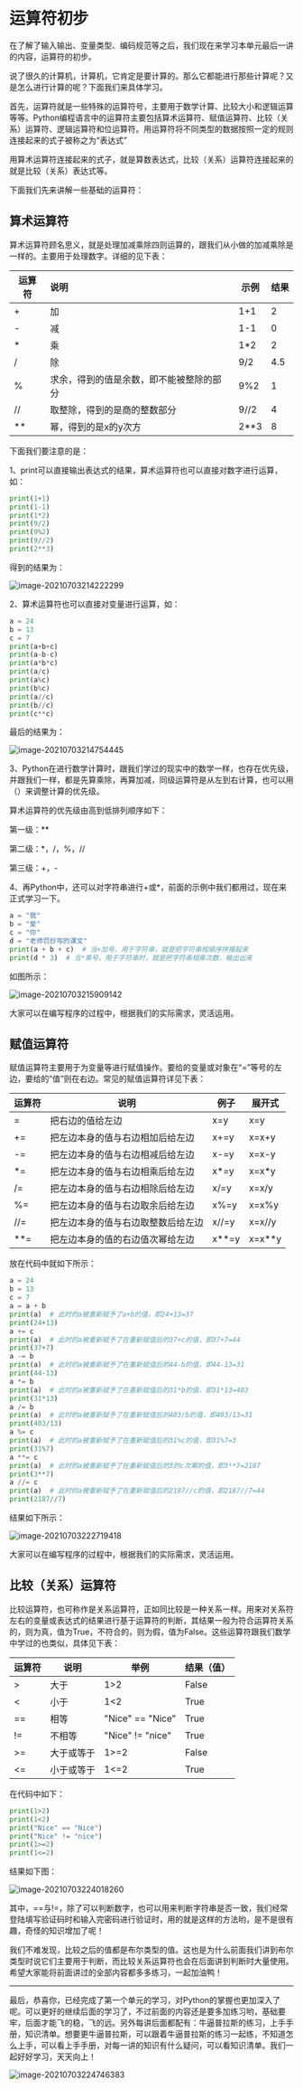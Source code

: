 # 运算符初步

在了解了输入输出、变量类型、编码规范等之后，我们现在来学习本单元最后一讲的内容，运算符的初步。

说了很久的计算机，计算机，它肯定是要计算的。那么它都能进行那些计算呢？又是怎么进行计算的呢？下面我们来具体学习。

首先，运算符就是一些特殊的运算符号，主要用于数学计算、比较大小和逻辑运算等等。Python编程语言中的运算符主要包括算术运算符、赋值运算符、比较（关系）运算符、逻辑运算符和位运算符。用运算符将不同类型的数据按照一定的规则连接起来的式子被称之为“表达式”

用算术运算符连接起来的式子，就是算数表达式，比较（关系）运算符连接起来的就是比较（关系）表达式等。

下面我们先来讲解一些基础的运算符：

## 算术运算符

算术运算符顾名思义，就是处理加减乘除四则运算的，跟我们从小做的加减乘除是一样的。主要用于处理数字。详细的见下表：

| 运算符 | 说明                                     | 示例 | 结果 |
| ------ | :--------------------------------------- | ---- | ---- |
| +      | 加                                       | 1+1  | 2    |
| -      | 减                                       | 1-1  | 0    |
| *      | 乘                                       | 1*2  | 2    |
| /      | 除                                       | 9/2  | 4.5  |
| %      | 求余，得到的值是余数，即不能被整除的部分 | 9%2  | 1    |
| //     | 取整除，得到的是商的整数部分             | 9//2 | 4    |
| **     | 幂，得到的是x的y次方                     | 2**3 | 8    |

下面我们要注意的是：

1、print可以直接输出表达式的结果，算术运算符也可以直接对数字进行运算，如：

```python
print(1+1)
print(1-1)
print(1*2)
print(9/2)
print(9%2)
print(9//2)
print(2**3)
```

得到的结果为：

![image-20210703214222299](../../../assets/Unit01/image-20210703214222299.png)

2、算术运算符也可以直接对变量进行运算，如：

```python
a = 24
b = 13
c = 7
print(a+b+c)
print(a-b-c)
print(a*b*c)
print(a/c)
print(a%c)
print(b%c)
print(a//c)
print(b//c)
print(c**c)
```

最后的结果为：

![image-20210703214754445](../../../assets/Unit01/image-20210703214754445.png)

3、Python在进行数学计算时，跟我们学过的现实中的数学一样，也存在优先级，并跟我们一样，都是先算乘除，再算加减，同级运算符是从左到右计算，也可以用（）来调整计算的优先级。

算术运算符的优先级由高到低排列顺序如下：

第一级：**

第二级：*，/，%，//

第三级：+，-

4、再Python中，还可以对字符串进行+或*，前面的示例中我们都用过，现在来正式学习一下。

```python
a = "我"
b = "爱"
c = "你"
d = "老师罚抄写的课文"
print(a + b + c)  # 当+加号，用于字符串，就是把字符串按顺序拼接起来
print(d * 3)  # 当*乘号，用于字符串时，就是把字符串相乘次数，输出出来
```

如图所示：

![image-20210703215909142](../../../assets/Unit01/image-20210703215909142.png)

大家可以在编写程序的过程中，根据我们的实际需求，灵活运用。

## 赋值运算符

赋值运算符主要用于为变量等进行赋值操作。要给的变量或对象在“=”等号的左边，要给的“值”则在右边。常见的赋值运算符详见下表：

| 运算符 | 说明                               | 例子  | 展开式 |
| ------ | ---------------------------------- | ----- | ------ |
| =      | 把右边的值给左边                   | x=y   | x=y    |
| +=     | 把左边本身的值与右边相加后给左边   | x+=y  | x=x+y  |
| -=     | 把左边本身的值与右边相减后给左边   | x-=y  | x=x-y  |
| *=     | 把左边本身的值与右边相乘后给左边   | x*=y  | x=x*y  |
| /=     | 把左边本身的值与右边相除后给左边   | x/=y  | x=x/y  |
| %=     | 把左边本身的值与右边取余后给左边   | x%=y  | x=x%y  |
| //=    | 把左边本身的值与右边取整数后给左边 | x//=y | x=x//y |
| **=    | 把左边本身的值的右边值次幂给左边   | x**=y | x=x**y |

放在代码中就如下所示：

```python
a = 24
b = 13
c = 7
a = a + b
print(a)  # 此时的a被重新赋予了a+b的值，即24+13=37
print(24+13)
a += c
print(a)  # 此时的a被重新赋予了在重新赋值后的37+c的值，即37+7=44
print(37+7)
a -= b
print(a)  # 此时的a被重新赋予了在重新赋值后的44-b的值，即44-13=31
print(44-13)
a *= b
print(a)  # 此时的a被重新赋予了在重新赋值后的31*b的值，即31*13=403
print(31*13)
a /= b
print(a)  # 此时的a被重新赋予了在重新赋值后的403/b的值，即403/13=31
print(403/13)
a %= c
print(a)  # 此时的a被重新赋予了在重新赋值后的31%c的值，即31%7=3
print(31%7)
a **= c
print(a)  # 此时的a被重新赋予了在重新赋值后的3的c次幂的值，即3**7=2187
print(3**7)
a //= c
print(a)  # 此时的a被重新赋予了在重新赋值后的2187//c的值，即2187//7=44
print(2187//7)
```

结果如下所示：

![image-20210703222719418](../../../assets/Unit01/image-20210703222719418.png)

大家可以在编写程序的过程中，根据我们的实际需求，灵活运用。

## 比较（关系）运算符

比较运算符，也可称作是关系运算符，正如同比较是一种关系一样。用来对关系符左右的变量或表达式的结果进行基于运算符的判断，其结果一般为符合运算符关系的，则为真，值为True，不符合的，则为假，值为False。这些运算符跟我们数学中学过的也类似，具体见下表：

| 运算符 | 说明       | 举例             | 结果（值） |
| ------ | ---------- | ---------------- | ---------- |
| >      | 大于       | 1>2              | False      |
| <      | 小于       | 1<2              | True       |
| ==     | 相等       | "Nice" == "Nice" | True       |
| !=     | 不相等     | "Nice" != "nice" | True       |
| >=     | 大于或等于 | 1>=2             | False      |
| <=     | 小于或等于 | 1<=2             | True       |

在代码中如下：

```python
print(1>2)
print(1<2)
print("Nice" == "Nice")
print("Nice" != "nice")
print(1>=2)
print(1<=2)
```

结果如下图：

![image-20210703224018260](../../../assets/Unit01/image-20210703224018260.png)

其中，==与!=，除了可以判断数字，也可以用来判断字符串是否一致，我们经常登陆填写验证码时和输入完密码进行验证时，用的就是这样的方法哟，是不是很有趣，奇怪的知识增加了呢！

我们不难发现，比较之后的值都是布尔类型的值。这也是为什么前面我们讲到布尔类型时说它们主要用于判断，而比较关系运算符也会在后面讲到判断时大量使用。希望大家能将前面讲过的全部内容都多多练习，一起加油鸭！

---

最后，恭喜你，已经完成了第一个单元的学习，对Python的掌握也更加深入了呢。可以更好的继续后面的学习了，不过前面的内容还是要多加练习哟，基础要牢，后面才能飞的稳，飞的远。另外每讲后面都配有：牛逼普拉斯的练习，上手手册，知识清单。想要更牛逼普拉斯，可以跟着牛逼普拉斯的练习一起练，不知道怎么上手，可以看上手手册，对每一讲的知识有什么疑问，可以看知识清单。我们一起好好学习，天天向上！

![image-20210703224746383](../../../assets/Unit01/image-20210703224746383.png)


